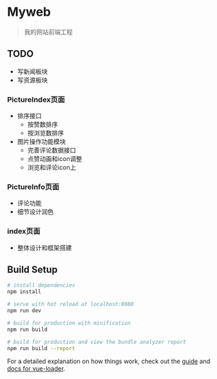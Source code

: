 # Myweb

> 我的网站前端工程

## TODO
* 写新闻板块
* 写资源板块

### PictureIndex页面
* 排序接口
  * 按赞数排序
  * 按浏览数排序
* 图片操作功能模块
  * 完善评论数据接口
  * 点赞动画和icon调整
  * 浏览和评论icon上

### PictureInfo页面
* 评论功能
* 细节设计润色

### index页面
* 整体设计和框架搭建



## Build Setup

``` bash
# install dependencies
npm install

# serve with hot reload at localhost:8080
npm run dev

# build for production with minification
npm run build

# build for production and view the bundle analyzer report
npm run build --report
```

For a detailed explanation on how things work, check out the [guide](http://vuejs-templates.github.io/webpack/) and [docs for vue-loader](http://vuejs.github.io/vue-loader).



